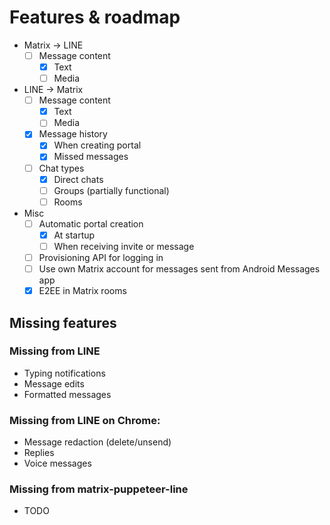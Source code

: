 # Features & roadmap

* Matrix → LINE
  * [ ] Message content
    * [x] Text
    * [ ] Media
* LINE → Matrix
  * [ ] Message content
    * [x] Text
    * [ ] Media
  * [x] Message history
    * [x] When creating portal
    * [x] Missed messages
  * [ ] Chat types
    * [x] Direct chats
    * [ ] Groups (partially functional)
    * [ ] Rooms
* Misc
  * [ ] Automatic portal creation
    * [x] At startup
    * [ ] When receiving invite or message
  * [ ] Provisioning API for logging in
  * [ ] Use own Matrix account for messages sent from Android Messages app
  * [x] E2EE in Matrix rooms

## Missing features
### Missing from LINE
* Typing notifications
* Message edits
* Formatted messages

### Missing from LINE on Chrome:
* Message redaction (delete/unsend)
* Replies
* Voice messages

### Missing from matrix-puppeteer-line
* TODO
